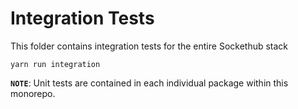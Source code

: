 # Integration Tests

This folder contains integration tests for the entire Sockethub stack

    yarn run integration

**`NOTE`**: Unit tests are contained in each individual package within this monorepo.